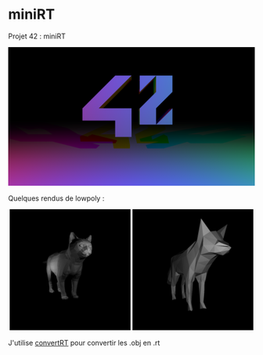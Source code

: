 # miniRT
Projet 42 : miniRT

<p align="center">
  <img src="/bitmap/42.png">
</p>

Quelques rendus de lowpoly :
<p align="center">
  <img  width=49% src="/bitmap/cat.png">
  <img  width=49% src="/bitmap/fox.png">
</p>
J'utilise <a href="">convertRT</a> pour convertir les .obj en .rt
